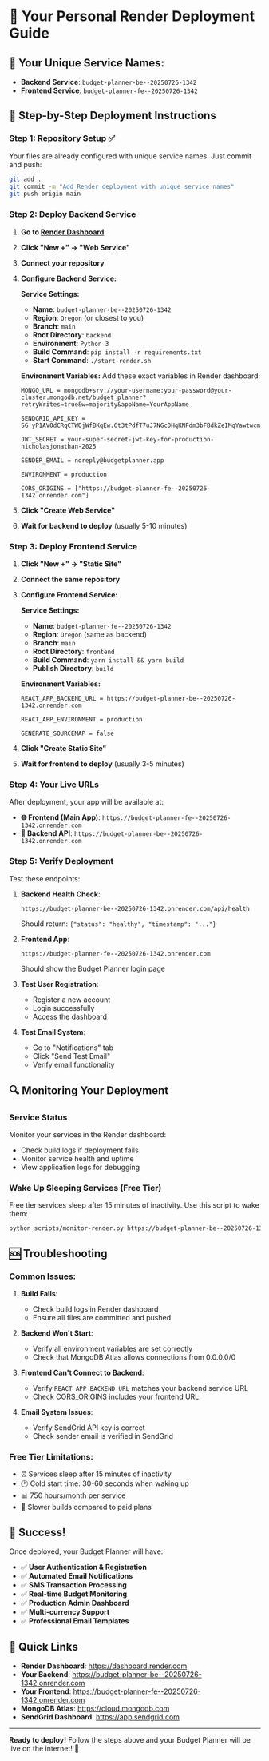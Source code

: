 # 🎨 Your Personal Render Deployment Guide

## 🔧 Your Unique Service Names:
- **Backend Service**: `budget-planner-be--20250726-1342`
- **Frontend Service**: `budget-planner-fe--20250726-1342`

## 🚀 Step-by-Step Deployment Instructions

### Step 1: Repository Setup ✅
Your files are already configured with unique service names. Just commit and push:

```bash
git add .
git commit -m "Add Render deployment with unique service names"
git push origin main
```

### Step 2: Deploy Backend Service

1. **Go to [Render Dashboard](https://dashboard.render.com)**
2. **Click "New +" → "Web Service"**
3. **Connect your repository**
4. **Configure Backend Service:**

   **Service Settings:**
   - **Name**: `budget-planner-be--20250726-1342`
   - **Region**: `Oregon` (or closest to you)
   - **Branch**: `main`
   - **Root Directory**: `backend`
   - **Environment**: `Python 3`
   - **Build Command**: `pip install -r requirements.txt`
   - **Start Command**: `./start-render.sh`

   **Environment Variables:**
   Add these exact variables in Render dashboard:
   ```
   MONGO_URL = mongodb+srv://your-username:your-password@your-cluster.mongodb.net/budget_planner?retryWrites=true&w=majority&appName=YourAppName
   
   SENDGRID_API_KEY = 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
   
   JWT_SECRET = your-super-secret-jwt-key-for-production-nicholasjonathan-2025
   
   SENDER_EMAIL = noreply@budgetplanner.app
   
   ENVIRONMENT = production
   
   CORS_ORIGINS = ["https://budget-planner-fe--20250726-1342.onrender.com"]
   ```

5. **Click "Create Web Service"**
6. **Wait for backend to deploy** (usually 5-10 minutes)

### Step 3: Deploy Frontend Service

1. **Click "New +" → "Static Site"**
2. **Connect the same repository**
3. **Configure Frontend Service:**

   **Service Settings:**
   - **Name**: `budget-planner-fe--20250726-1342`
   - **Region**: `Oregon` (same as backend)
   - **Branch**: `main`
   - **Root Directory**: `frontend`
   - **Build Command**: `yarn install && yarn build`
   - **Publish Directory**: `build`

   **Environment Variables:**
   ```
   REACT_APP_BACKEND_URL = https://budget-planner-be--20250726-1342.onrender.com
   
   REACT_APP_ENVIRONMENT = production
   
   GENERATE_SOURCEMAP = false
   ```

4. **Click "Create Static Site"**
5. **Wait for frontend to deploy** (usually 3-5 minutes)

### Step 4: Your Live URLs

After deployment, your app will be available at:

- **🌐 Frontend (Main App)**: `https://budget-planner-fe--20250726-1342.onrender.com`
- **🔧 Backend API**: `https://budget-planner-be--20250726-1342.onrender.com`

### Step 5: Verify Deployment

Test these endpoints:

1. **Backend Health Check**: 
   ```
   https://budget-planner-be--20250726-1342.onrender.com/api/health
   ```
   Should return: `{"status": "healthy", "timestamp": "..."}`

2. **Frontend App**: 
   ```
   https://budget-planner-fe--20250726-1342.onrender.com
   ```
   Should show the Budget Planner login page

3. **Test User Registration**:
   - Register a new account
   - Login successfully
   - Access the dashboard

4. **Test Email System**:
   - Go to "Notifications" tab
   - Click "Send Test Email"
   - Verify email functionality

## 🔍 Monitoring Your Deployment

### Service Status
Monitor your services in the Render dashboard:
- Check build logs if deployment fails
- Monitor service health and uptime
- View application logs for debugging

### Wake Up Sleeping Services (Free Tier)
Free tier services sleep after 15 minutes of inactivity. Use this script to wake them:

```bash
python scripts/monitor-render.py https://budget-planner-be--20250726-1342.onrender.com https://budget-planner-fe--20250726-1342.onrender.com
```

## 🆘 Troubleshooting

### Common Issues:

1. **Build Fails**: 
   - Check build logs in Render dashboard
   - Ensure all files are committed and pushed

2. **Backend Won't Start**:
   - Verify all environment variables are set correctly
   - Check that MongoDB Atlas allows connections from 0.0.0.0/0

3. **Frontend Can't Connect to Backend**:
   - Verify `REACT_APP_BACKEND_URL` matches your backend service URL
   - Check CORS_ORIGINS includes your frontend URL

4. **Email System Issues**:
   - Verify SendGrid API key is correct
   - Check sender email is verified in SendGrid

### Free Tier Limitations:
- ⏰ Services sleep after 15 minutes of inactivity
- 🕐 Cold start time: 30-60 seconds when waking up
- 📊 750 hours/month per service
- 🔄 Slower builds compared to paid plans

## 🎉 Success!

Once deployed, your Budget Planner will have:

- ✅ **User Authentication & Registration**
- ✅ **Automated Email Notifications** 
- ✅ **SMS Transaction Processing**
- ✅ **Real-time Budget Monitoring**
- ✅ **Production Admin Dashboard**
- ✅ **Multi-currency Support**
- ✅ **Professional Email Templates**

## 🔗 Quick Links

- **Render Dashboard**: https://dashboard.render.com
- **Your Backend**: https://budget-planner-be--20250726-1342.onrender.com
- **Your Frontend**: https://budget-planner-fe--20250726-1342.onrender.com
- **MongoDB Atlas**: https://cloud.mongodb.com
- **SendGrid Dashboard**: https://app.sendgrid.com

---

**Ready to deploy!** Follow the steps above and your Budget Planner will be live on the internet! 🚀